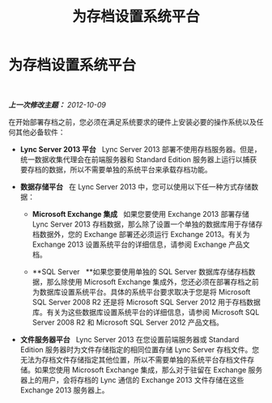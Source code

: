 ﻿---
title: 为存档设置系统平台
TOCTitle: 为存档设置系统平台
ms:assetid: 2df40fdf-0e32-46d4-9fb2-1ce1d7bfa328
ms:mtpsurl: https://technet.microsoft.com/zh-cn/library/JJ204768(v=OCS.15)
ms:contentKeyID: 49312363
ms.date: 05/19/2016
mtps_version: v=OCS.15
ms.translationtype: HT
---

# 为存档设置系统平台

 

_**上一次修改主题：** 2012-10-09_

在开始部署存档之前，您必须在满足系统要求的硬件上安装必要的操作系统以及任何其他必备软件：

  - **Lync Server 2013 平台**   Lync Server 2013 部署不使用存档服务器。但是，统一数据收集代理会在前端服务器和 Standard Edition 服务器上运行以捕获要存档的数据，所以不需要单独的系统平台来承载存档功能。

  - **数据存储平台**   在 Lync Server 2013 中，您可以使用以下任一种方式存储数据：
    
      - **Microsoft Exchange 集成**   如果您要使用 Exchange 2013 部署存储 Lync Server 2013 存档数据，那么除了设置一个单独的数据库用于存储存档数据外，您的 Exchange 部署还必须运行 Exchange 2013。有关为 Exchange 2013 设置系统平台的详细信息，请参阅 Exchange 产品文档。
    
      - **SQL Server   **如果您要使用单独的 SQL Server 数据库存储存档数据，那么除使用 Microsoft Exchange 集成外，您还必须在部署存档之前为数据库设置系统平台。具体的系统平台要求取决于您是将 Microsoft SQL Server 2008 R2 还是将 Microsoft SQL Server 2012 用于存档数据库。有关为这些数据库设置系统平台的详细信息，请参阅 Microsoft SQL Server 2008 R2 和 Microsoft SQL Server 2012 产品文档。

  - **文件服务器平台**   Lync Server 2013 在您设置前端服务器或 Standard Edition 服务器时为文件存储指定的相同位置存储 Lync Server 存档文件。您无法为存档文件存储指定其他位置，所以不需要单独的系统平台存档文件存储。如果您使用 Microsoft Exchange 集成，那么对于驻留在 Exchange 服务器上的用户，会将存档的 Lync 通信的 Exchange 2013 文件存储在这些 Exchange 2013 服务器上。


